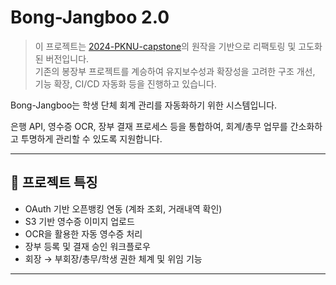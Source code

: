 # Bong-Jangboo 2.0

> 이 프로젝트는 [2024-PKNU-capstone](https://github.com/2024-PKNU-capstone)의 원작을 기반으로 리팩토링 및 고도화된 버전입니다.  
> 기존의 봉장부 프로젝트를 계승하여 유지보수성과 확장성을 고려한 구조 개선, 기능 확장, CI/CD 자동화 등을 진행하고 있습니다.

Bong-Jangboo는 학생 단체 회계 관리를 자동화하기 위한 시스템입니다.

은행 API, 영수증 OCR, 장부 결재 프로세스 등을 통합하여, 회계/총무 업무를 간소화하고 투명하게 관리할 수 있도록 지원합니다.

---

## 🚀 프로젝트 특징

- OAuth 기반 오픈뱅킹 연동 (계좌 조회, 거래내역 확인)
- S3 기반 영수증 이미지 업로드
- OCR을 활용한 자동 영수증 처리
- 장부 등록 및 결재 승인 워크플로우
- 회장 → 부회장/총무/학생 권한 체계 및 위임 기능

---
